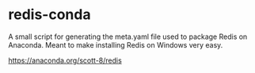 # redis-conda
A small script for generating the meta.yaml file used to package Redis on Anaconda. Meant to make installing Redis on Windows very easy.

https://anaconda.org/scott-8/redis
